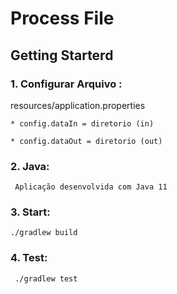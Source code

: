 # Process File

## Getting Starterd
### 1. Configurar Arquivo :
resources/application.properties

    * config.dataIn = diretorio (in)
    
    * config.dataOut = diretorio (out)
    
### 2. Java:
     Aplicação desenvolvida com Java 11

### 3. Start: 
    ./gradlew build
### 4. Test: 
     ./gradlew test
